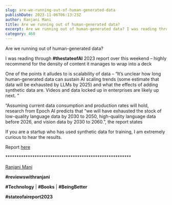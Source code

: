 ```yaml
---
slug: are-we-running-out-of-human-generated-data
publishDate: 2023-11-06T06:13:23Z
author: Ranjani Mani
title: Are we running out of human-generated data? 
excerpt: Are we running out of human-generated data? I was reading through #thestateofAI 2023 report over this weekend – highly recommend for the density of content it manages to wrap into a deck One of the points it alludes to is scalability of data – “It’s unclear how long human-generated data can sustain AI scaling trends  ... 
category: 468
---
```


Are we running out of human-generated data?

I was reading through **#thestateofAI** 2023 report over this weekend – highly recommend for the density of content it manages to wrap into a deck

One of the points it alludes to is scalability of data – “It’s unclear how long human-generated data can sustain AI scaling trends (some estimate that data will be exhausted by LLMs by 2025) and what the effects of adding synthetic data are. Videos and data locked up in enterprises are likely up next. “

“Assuming current data consumption and production rates will hold, research from Epoch AI predicts that “we will have exhausted the stock of low-quality language data by 2030 to 2050, high-quality language data before 2026, and vision data by 2030 to 2060.”, the report states

If you are a startup who has used synthetic data for training, I am extremely curious to hear the results.

Report [here](https://www.stateof.ai/)

\*\*\*\*\*\*\*\*\*\*\*\*\*\*\*\*\*\*\*\*\*\*\*\*\*\*\*\*\*\*\*\*\*\*\*\*\*\*\*\*\*\*\*\*\*\*\*\*\*\*\*\*\*\*\*\*

[Ranjani Mani](https://www.linkedin.com/feed/#)

**#reviewswithranjani**

**#Technology** | **#Books** | **#BeingBetter**

**#stateofaireport2023**